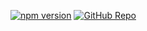 [![npm version](https://badge.fury.io/js/ngx-reactive-guards.svg)](https://www.npmjs.com/package/ngx-reactive-guards)
[![GitHub Repo](https://img.shields.io/badge/github-alepel%2Fngx--reactive--guards-blue)](https://github.com/alepel/ngx-reactive-guards)